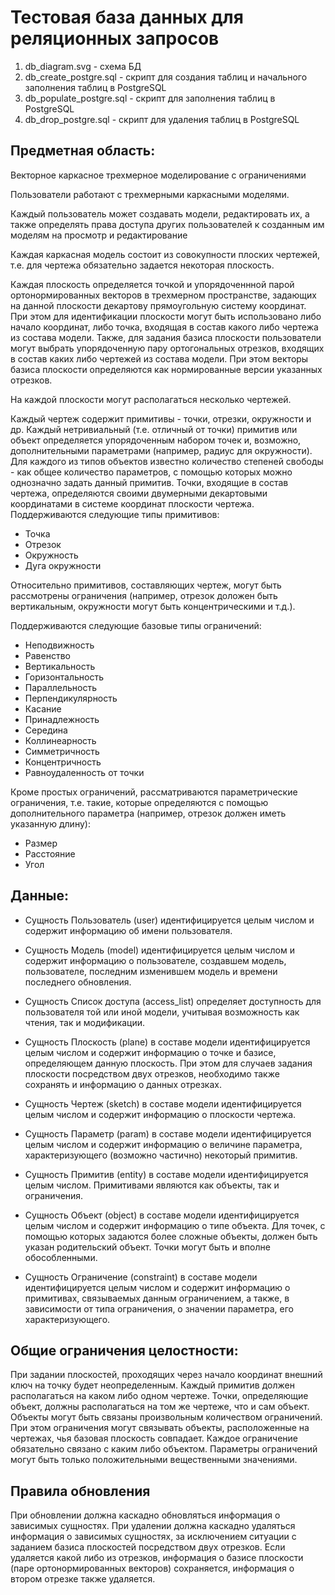 # Тестовая база данных для реляционных запросов

1. db_diagram.svg - схема БД
2. db_create_postgre.sql - скрипт для создания таблиц и начального заполнения таблиц в PostgreSQL
3. db_populate_postgre.sql - скрипт для заполнения таблиц в PostgreSQL
4. db_drop_postgre.sql - скрипт для удаления таблиц в PostgreSQL

## Предметная область:
Векторное каркасное трехмерное моделирование с ограничениями


Пользователи работают с трехмерными каркасными моделями.

Каждый пользователь может создавать модели, редактировать их, а также определять права доступа других пользователей к созданным им моделям на просмотр и редактирование

Каждая каркасная модель состоит из совокупности плоских чертежей, т.е. для чертежа обязательно задается некоторая плоскость.


Каждая плоскость определяется точкой и упорядоченнной парой ортонормированных векторов в трехмерном пространстве, 
задающих на данной плоскости декартову прямоугольную систему координат. При этом для идентификации плоскости могут быть использовано либо начало координат, либо точка, входящая в состав какого либо чертежа из состава модели.
Также, для задания базиса плоскости пользователи могут выбрать упорядоченную пару ортогональных отрезков, входящих в состав каких либо чертежей из состава модели. 
При этом векторы базиса плоскости определяются как нормированные версии указанных отрезков.


На каждой плоскости могут располагаться несколько чертежей.


Каждый чертеж содержит примитивы - точки, отрезки, окружности и др. Каждый нетривиальный (т.е. отличный от точки) примитив или объект определяется упорядоченным набором точек и,
 возможно, дополнительными параметрами (например, радиус для окружности). Для каждого из типов объектов известно количество степеней свободы - как общее количество параметров, 
с помощью которых можно однозначно задать данный примитив. Точки, входящие в состав чертежа, определяются своими двумерными декартовыми координатами в системе координат плоскости чертежа. 
Поддерживаются следующие типы примитивов:

- Точка
- Отрезок
- Окружность
- Дуга окружности

Относительно примитивов, составляющих чертеж, могут быть рассмотрены ограничения (например, отрезок доложен быть вертикальным, окружности могут быть концентрическими и т.д.). 

Поддерживаются следующие базовые типы ограничений:
- Неподвижность
- Равенство
- Вертикальность
- Горизонтальность
- Параллельность
- Перпендикулярность
- Касание
- Принадлежность
- Середина
- Коллинеарность
- Симметричность
- Концентричность
- Равноудаленность от точки

Кроме простых ограничений, рассматриваются параметрические ограничения, т.е. такие, которые определяются с помощью дополнительного параметра (например, отрезок должен иметь указанную длину):

- Размер
- Расстояние
- Угол


## Данные:
- Сущность Пользователь (user) идентифицируется целым числом и содержит информацию об имени пользователя.
 
- Сущность Модель (model) идентифицируется целым числом и содержит информацию о пользователе, создавшем модель, пользователе, последним изменившем модель и времени последнего обновления.

- Сущность Список доступа (access_list) определяет доступность для пользователя той или иной модели, учитывая возможность как чтения, так и модификации.

- Сущность Плоскость (plane) в составе модели идентифицируется целым числом и содержит информацию о точке и базисе, определяющем данную плоскость. При этом для случаев задания плоскости посредством двух отрезков, необходимо также сохранять и информацию о данных отрезках. 

- Сущность Чертеж (sketch) в составе модели идентифицируется целым числом и содержит информацию о плоскости чертежа.

- Сущность Параметр (param) в составе модели идентифицируется целым числом и содержит информацию о величине параметра, характеризующего (возможно частично) некоторый примитив.

- Сущность Примитив (entity) в составе модели идентифицируется целым числом. Примитивами являются как объекты, так и ограничения.

- Сущность Объект (object) в составе модели идентифицируется целым числом и содержит информацию о типе объекта. Для точек, с помощью которых задаются более сложные объекты, должен быть указан родительский объект. Точки могут быть и вполне обособленными. 

- Сущность Ограничение (constraint) в составе модели идентифицируется целым числом и содержит информацию о примитивах, связываемых данным ограничением, а также, в зависимости от типа ограничения, о значении параметра, его характеризующего.



## Общие ограничения целостности:
При задании плоскостей, проходящих через начало координат внешний ключ на точку будет неопределенным.
Каждый примитив должен располагаться на каком либо одном чертеже.
Точки, определяющие объект, должны располагаться на том же чертеже, что и сам объект.
Объекты могут быть связаны произвольным количеством ограничений. При этом ограничения могут связывать объекты, расположенные на чертежах, чья базовая плоскость совпадает.
Каждое ограничение обязательно связано с каким либо объектом.
Параметры ограничений могут быть только положительными вещественными значениями.

## Правила обновления
При обновлении должна каскадно обновляться информация о зависимых сущностях.
При удалении должна каскадно удаляться информация о зависимых сущностях, за исключением ситуации с заданием базиса плоскостей посредством двух отрезков.
Если удаляется какой либо из отрезков, информация о базисе плоскости (паре ортонормированных векторов) сохраняется, информация о втором отрезке также удаляется.
